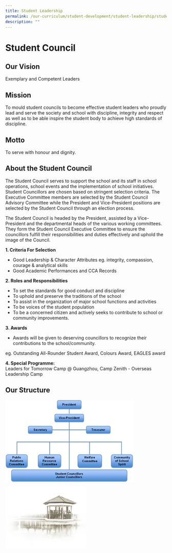 ```yaml
---
title: Student Leadership
permalink: /our-curriculum/student-development/student-leadership/student-council
description: ""
---
```


# **Student Council**

## Our Vision

Exemplary and Competent Leaders

## Mission

To mould student councils to become effective student leaders who proudly lead and serve the society and school with discipline, integrity and respect as well as to be able inspire the student body to achieve high standards of discipline.

## Motto
To serve with honour and dignity.

## About the Student Council

The Student Council serves to support the school and its staff in school operations, school events and the implementation of school initiatives. Student Councillors are chosen based on stringent selection criteria. The Executive Committee members are selected by the Student Council Advisory Committee while the President and Vice-President positions are selected by the Student Council through an election process.

The Student Council is headed by the President, assisted by a Vice-President and the departmental heads of the various working committees. They form the Student Council Executive Committee to ensure the councillors fulfill their responsibilities and duties effectively and uphold the image of the Council.

  

**1. Criteria For Selection**

*   Good Leadership & Character Attributes eg. integrity, compassion, courage & analytical skills
*   Good Academic Performances and CCA Records


**2. Roles and Responsibilities**

*   To set the standards for good conduct and discipline
*   To uphold and preserve the traditions of the school
*   To assist in the organization of major school functions and activities
*   To be voices of the student population
*   To be a concerned citizen and actively seeks to contribute to school or community improvements.

**3. Awards**

*   Awards will be given to deserving councillors to recognize their contributions to the school/community.

eg. Outstanding All-Rounder Student Award, Colours Award, EAGLES award

  

**4. Special Programme:**    
Leaders for Tomorrow Camp @ Guangzhou, Camp Zenith - Overseas Leadership Camp

## Our Structure

![](/images/Student%20Councillor%20Chart.jpg)

<img src="/images/pavilion.png" 
     style="width:50%">